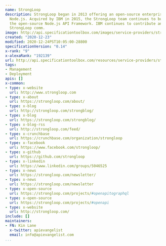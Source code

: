 ```yaml
---
name: StrongLoop
description: StrongLoop began in 2013 offering an open-source enterprise version of
  Node.js. Acquired by IBM in 2015, the StrongLoop team continues to build LoopBack,
  the open-source Node.js API Framework. IBM continues to contribute and support the
  StrongLoop comm.
image: http://api.specificationtoolbox.com/images/service-providers/strongloop.jpg
created: "2020-12-23"
modified: 2020-12-24PST10:05:00-28800
specificationVersion: "0.14"
x-rank: "9"
x-alexaRank: "192139"
url: http://api.specificationtoolbox.com/resources/service-providers/strongloop/
tags:
- Management
- Deployment
apis: []
x-common:
- type: x-website
  url: http://www.strongloop.com
- type: x-about
  url: https://strongloop.com/about/
- type: x-blog
  url: http://strongloop.com/strongblog/
- type: x-blog
  url: https://strongloop.com/strongblog/
- type: x-blog-rss
  url: http://strongloop.com/feed/
- type: x-crunchbase
  url: https://crunchbase.com/organization/strongloop
- type: x-facebook
  url: https://www.facebook.com/strongloop/
- type: x-github
  url: https://github.com/strongloop
- type: x-linkedin
  url: https://www.linkedin.com/groups/5046525
- type: x-news
  url: https://strongloop.com/newsletter/
- type: x-news
  url: https://strongloop.com/newsletter
- type: x-open-source
  url: https://strongloop.com/projects/#openapitographql
- type: x-open-source
  url: https://strongloop.com/projects/#openapi
- type: x-website
  url: http://strongloop.com/
include: []
maintainers:
- FN: Kin Lane
  x-twitter: apievangelist
  email: info@apievangelist.com
...
```

